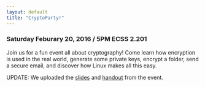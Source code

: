 ```yaml
---
layout: default
title: "CryptoParty!"
---
```


### Saturday Feburary 20, 2016 / 5PM ECSS 2.201

Join us for a fun event all about cryptography!  Come learn how encryption is used in the real world, generate some private keys, encrypt a folder, send a secure email, and discover how Linux makes all this easy.

UPDATE: We uploaded the [slides](/uploads/cryptoparty/cryptoparty-slides.pdf) and [handout](/uploads/cryptoparty/cryptoparty-handout.pdf) from the event.
